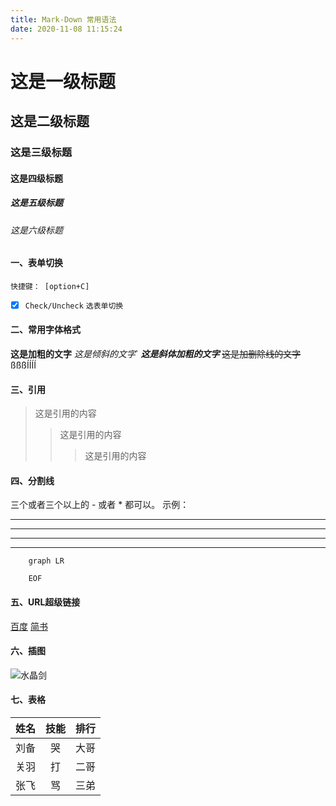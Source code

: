 ```yaml
---
title: Mark-Down 常用语法
date: 2020-11-08 11:15:24
---
```


# 这是一级标题
## 这是二级标题
### 这是三级标题
#### 这是四级标题
##### 这是五级标题
###### 这是六级标题

#### 一、表单切换

```
快捷键： [option+C] 
```
- [x] `Check/Uncheck` `选表单切换`

#### 二、常用字体格式

**这是加粗的文字**
*这是倾斜的文字*`
***这是斜体加粗的文字***
~~这是加删除线的文字~~ßßßÍÍÍÍ

#### 三、引用

> 这是引用的内容
>>这是引用的内容
>>>这是引用的内容

#### 四、分割线

三个或者三个以上的 - 或者 * 都可以。
示例：

---
----
***
*****

```mermaid
    graph LR

    EOF
```



#### 五、URL超级链接

[百度](http://baidu.com)
<a href="https://www.jianshu.com/u/1f5ac0cf6a8b" target="_blank">简书</a>

#### 六、插图

<!-- 不需要加/source./ -->
![水晶剑](/images/sword.png)



#### 七、表格

姓名|技能|排行
--|:--:|---
刘备|哭|大哥
关羽|打|二哥
张飞|骂|三弟